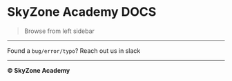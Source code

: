 # SkyZone Academy DOCS

> Browse from left sidebar 


--- 

Found a ```bug/error/typo```?  Reach out us in slack

--- 

**© SkyZone Academy**
